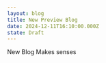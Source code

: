 ```yaml
---
layout: blog
title: New Preview Blog
date: 2024-12-11T16:10:00.000Z
state: Draft
---
```

New Blog Makes senses
